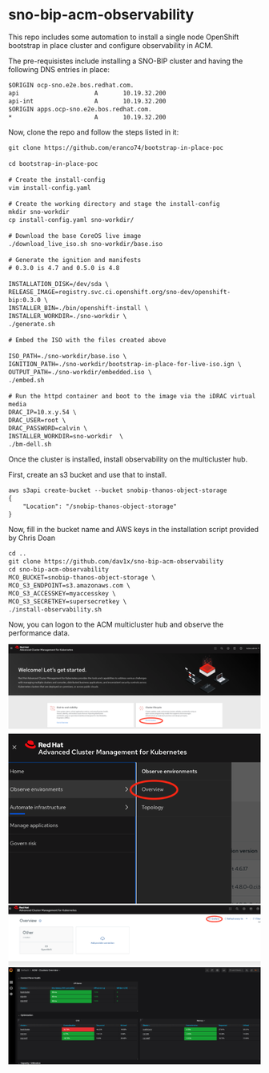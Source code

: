 # sno-bip-acm-observability
This repo includes some automation to install a single node OpenShift bootstrap in place cluster and configure observability in ACM.

The pre-requisistes include installing a SNO-BIP cluster and having the following DNS entries in place:


```
$ORIGIN ocp-sno.e2e.bos.redhat.com.
api                     A       10.19.32.200
api-int                 A       10.19.32.200
$ORIGIN apps.ocp-sno.e2e.bos.redhat.com.
*                       A       10.19.32.200
```

Now, clone the repo and follow the steps listed in it:

```
git clone https://github.com/eranco74/bootstrap-in-place-poc

cd bootstrap-in-place-poc

# Create the install-config
vim install-config.yaml

# Create the working directory and stage the install-config
mkdir sno-workdir
cp install-config.yaml sno-workdir/

# Download the base CoreOS live image
./download_live_iso.sh sno-workdir/base.iso

# Generate the ignition and manifests
# 0.3.0 is 4.7 and 0.5.0 is 4.8

INSTALLATION_DISK=/dev/sda \
RELEASE_IMAGE=registry.svc.ci.openshift.org/sno-dev/openshift-bip:0.3.0 \
INSTALLER_BIN=./bin/openshift-install \
INSTALLER_WORKDIR=./sno-workdir \
./generate.sh

# Embed the ISO with the files created above

ISO_PATH=./sno-workdir/base.iso \
IGNITION_PATH=./sno-workdir/bootstrap-in-place-for-live-iso.ign \
OUTPUT_PATH=./sno-workdir/embedded.iso \
./embed.sh

# Run the httpd container and boot to the image via the iDRAC virtual media
DRAC_IP=10.x.y.54 \
DRAC_USER=root \ 
DRAC_PASSWORD=calvin \
INSTALLER_WORKDIR=sno-workdir  \
./bm-dell.sh
```

Once the cluster is installed, install observability on the multicluster hub.

First, create an s3 bucket and use that to install.
```
aws s3api create-bucket --bucket snobip-thanos-object-storage
{
    "Location": "/snobip-thanos-object-storage"
}
```
Now, fill in the bucket name and AWS keys in the installation script provided by Chris Doan

```
cd ..
git clone https://github.com/dav1x/sno-bip-acm-observability
cd sno-bip-acm-observability
MCO_BUCKET=snobip-thanos-object-storage \
MCO_S3_ENDPOINT=s3.amazonaws.com \
MCO_S3_ACCESSKEY=myaccesskey \
MCO_S3_SECRETKEY=supersecretkey \
./install-observability.sh
```

Now, you can logon to the ACM multicluster hub and observe the performance data.

![plot](./images/ACM1.png)
![plot](./images/ACM2.png)
![plot](./images/ACM3.png)
![plot](./images/ACM4.png)

